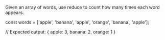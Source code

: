 Given an array of words, use reduce to count how many times each word appears.

const words = ['apple', 'banana', 'apple', 'orange', 'banana', 'apple'];

// Expected output: { apple: 3, banana: 2, orange: 1 }
